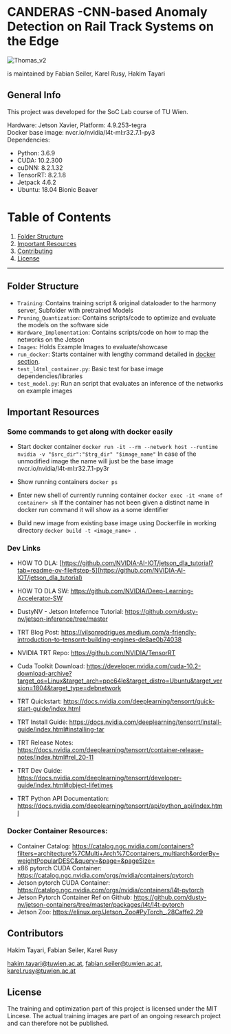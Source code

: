 # CANDERAS -**C**NN-based **An**omaly **D**etection on **Ra**il Track **S**ystems on the Edge

![Thomas_v2](https://github.com/user-attachments/assets/fdea44fa-1c8f-416b-88ed-c23c1b41674c)


is maintained by Fabian Seiler, Karel Rusy, Hakim Tayari

## General Info

This project was developed for the SoC Lab course of TU Wien. 

Hardware: Jetson Xavier, Platform: 4.9.253-tegra \
Docker base image: nvcr.io/nvidia/l4t-ml:r32.7.1-py3 \
Dependencies: 
 - Python: 3.6.9
 - CUDA: 10.2.300
 - cuDNN: 8.2.1.32
 - TensorRT: 8.2.1.8
 - Jetpack 4.6.2
 - Ubuntu: 18.04 Bionic Beaver


# Table of Contents

1. [Folder Structure](#folder-structure)
2. [Important Resources](#important-resources) 
3. [Contributing](#contributions)
4. [License](#license)

---

## Folder Structure

- `Training`: Contains training script & original dataloader to the harmony server, Subfolder with pretrained Models
- `Pruning_Quantization`: Contains scripts/code to optimize and evaluate the models on the software side
- `Hardware_Implementation`: Contains scripts/code on how to map the networks on the Jetson
- `Images`: Holds Example Images to evaluate/showcase
- `run_docker`: Starts container with lengthy command detailed in [docker section](#some-commands-to-get-along-with-docker-easily).
- `test_l4tml_container.py`: Basic test for base image dependencies/libraries
- `test_model.py`: Run an script that evaluates an inference of the networks on example images

## Important Resources 

### Some commands to get along with docker easily 
- Start docker container
`docker run -it --rm --network host --runtime nvidia -v "$src_dir":"$trg_dir" "$image_name"`
In case of the unmodified image the name will just be the base image nvcr.io/nvidia/l4t-ml:r32.7.1-py3r

- Show running containers
`docker ps`

- Enter new shell of currently running container
`docker exec -it <name of container> sh`
If the container has not been given a distinct name in docker run command it will show as a some identifier

- Build new image from existing base image using Dockerfile in working directory
`docker build -t <image_name> .`

### Dev Links
- HOW TO DLA: [https://github.com/NVIDIA-AI-IOT/jetson_dla_tutorial?tab=readme-ov-file#step-5](https://github.com/NVIDIA-AI-IOT/jetson_dla_tutorial)
- HOW TO DLA SW: https://github.com/NVIDIA/Deep-Learning-Accelerator-SW
- DustyNV - Jetson Intefernce Tutorial: https://github.com/dusty-nv/jetson-inference/tree/master
- TRT Blog Post: https://vilsonrodrigues.medium.com/a-friendly-introduction-to-tensorrt-building-engines-de8ae0b74038
- NVIDIA TRT Repo: https://github.com/NVIDIA/TensorRT
- Cuda Toolkit Download: https://developer.nvidia.com/cuda-10.2-download-archive?target_os=Linux&target_arch=ppc64le&target_distro=Ubuntu&target_version=1804&target_type=debnetwork

- TRT Quickstart: https://docs.nvidia.com/deeplearning/tensorrt/quick-start-guide/index.html
- TRT Install Guide: https://docs.nvidia.com/deeplearning/tensorrt/install-guide/index.html#installing-tar
- TRT Release Notes: https://docs.nvidia.com/deeplearning/tensorrt/container-release-notes/index.html#rel_20-11
- TRT Dev Guide: https://docs.nvidia.com/deeplearning/tensorrt/developer-guide/index.html#object-lifetimes
- TRT Python API Documentation: https://docs.nvidia.com/deeplearning/tensorrt/api/python_api/index.html

### Docker Container Resources:
- Container Catalog: https://catalog.ngc.nvidia.com/containers?filters=architecture%7CMulti+Arch%7Ccontainers_multiarch&orderBy=weightPopularDESC&query=&page=&pageSize=
- x86 pytorch CUDA Container: https://catalog.ngc.nvidia.com/orgs/nvidia/containers/pytorch
- Jetson pytorch CUDA Container: https://catalog.ngc.nvidia.com/orgs/nvidia/containers/l4t-pytorch
- Jetson Pytorch Container Ref on Github: https://github.com/dusty-nv/jetson-containers/tree/master/packages/l4t/l4t-pytorch
- Jetson Zoo: https://elinux.org/Jetson_Zoo#PyTorch_.28Caffe2.29

## Contributors

Hakim Tayari, Fabian Seiler, Karel Rusy

hakim.tayari@tuwien.ac.at, fabian.seiler@tuwien.ac.at, karel.rusy@tuwien.ac.at

## License

The training and optimization part of this project is licensed under the MIT Lincese.
The actual training images are part of an ongoing research project and can therefore not be published.
